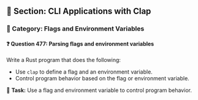 ## 📘 Section: CLI Applications with Clap  
### 🔹 Category: Flags and Environment Variables  
#### ❓ Question 477: Parsing flags and environment variables

Write a Rust program that does the following:

- Use `clap` to define a flag and an environment variable.
- Control program behavior based on the flag or environment variable.

🔧 **Task:** Use a flag and environment variable to control program behavior.
